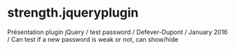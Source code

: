 # strength.jqueryplugin
Présentation plugin jQuery / test password / Defever-Dupont / 
January 2016 / Can test if a new password is weak or not, can show/hide 
